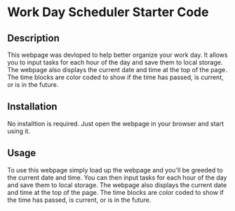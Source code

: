 # Work Day Scheduler Starter Code




## Description

This webpage was devloped to help better organize your work day. It allows you to input tasks for each hour of the day and save them to local storage. The webpage also displays the current date and time at the top of the page. The time blocks are color coded to show if the time has passed, is current, or is in the future.

## Installation

No installtion is required. Just open the webpage in your browser and start using it.

## Usage

To use this webpage simply load up the webpage and you'll be greeded to the current date and time. You can then input tasks for each hour of the day and save them to local storage. The webpage also displays the current date and time at the top of the page. The time blocks are color coded to show if the time has passed, is current, or is in the future.

